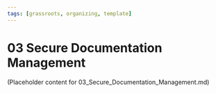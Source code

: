```yaml
---
tags: [grassroots, organizing, template]
---
```


# 03 Secure Documentation Management

(Placeholder content for 03_Secure_Documentation_Management.md)
